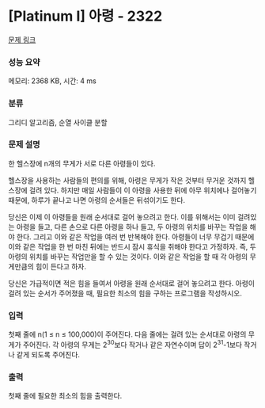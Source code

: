 # [Platinum I] 아령 - 2322 

[문제 링크](https://www.acmicpc.net/problem/2322) 

### 성능 요약

메모리: 2368 KB, 시간: 4 ms

### 분류

그리디 알고리즘, 순열 사이클 분할

### 문제 설명

<p>한 헬스장에 n개의 무게가 서로 다른 아령들이 있다.</p>

<p>헬스장을 사용하는 사람들의 편의를 위해, 아령은 무게가 작은 것부터 무거운 것까지 헬스장에 걸려 있다. 하지만 매일 사람들이 이 아령을 사용한 뒤에 아무 위치에나 걸어놓기 때문에, 하루가 끝나고 나면 아령의 순서들은 뒤섞이기도 한다.</p>

<p>당신은 이제 이 아령들을 원래 순서대로 걸어 놓으려고 한다. 이를 위해서는 이미 걸려있는 아령을 들고, 다른 손으로 다른 아령을 하나 들고, 두 아령의 위치를 바꾸는 작업을 해야 한다. 그리고 이와 같은 작업을 여러 번 반복해야 한다. 아령들이 너무 무겁기 때문에 이와 같은 작업을 한 번 마친 뒤에는 반드시 잠시 휴식을 취해야 한다고 가정하자. 즉, 두 아령의 위치를 바꾸는 작업만을 할 수 있는 것이다. 이와 같은 작업을 할 때 각 아령의 무게만큼의 힘이 든다고 하자.</p>

<p>당신은 가급적이면 적은 힘을 들여서 아령을 원래 순서대로 걸어 놓으려고 한다. 아령이 걸려 있는 순서가 주어졌을 때, 필요한 최소의 힘을 구하는 프로그램을 작성하시오.</p>

### 입력 

 <p>첫째 줄에 n(1 ≤ n ≤ 100,000)이 주어진다. 다음 줄에는 걸려 있는 순서대로 아령의 무게가 주어진다. 각 아령의 무게는 2<sup>30</sup>보다 작거나 같은 자연수이며 답이 2<sup>31</sup>-1보다 작거나 같게 되도록 주어진다.</p>

### 출력 

 <p>첫째 줄에 필요한 최소의 힘을 출력한다.</p>

